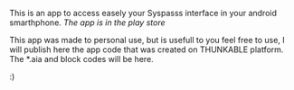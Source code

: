 This is an app to access easely your Syspasss interface in your android smarthphone.
*The app is in the play store*

This app was made to personal use, but is usefull to you feel free to use, 
I will publish here the app code that was created on THUNKABLE platform. The *.aia and block codes will be here.

:)
